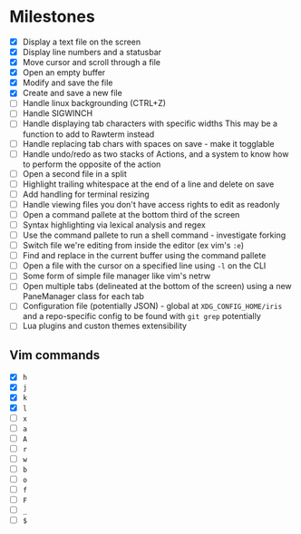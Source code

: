 # Milestones

* [x] Display a text file on the screen
* [x] Display line numbers and a statusbar
* [x] Move cursor and scroll through a file
* [x] Open an empty buffer
* [x] Modify and save the file
* [x] Create and save a new file
* [ ] Handle linux backgrounding (CTRL+Z)
* [ ] Handle SIGWINCH
* [ ] Handle displaying tab characters with specific widths
    This may be a function to add to Rawterm instead
* [ ] Handle replacing tab chars with spaces on save - make it togglable
* [ ] Handle undo/redo as two stacks of Actions, and a system to know how
    to perform the opposite of the action
* [ ] Open a second file in a split
* [ ] Highlight trailing whitespace at the end of a line and delete on save
* [ ] Add handling for terminal resizing
* [ ] Handle viewing files you don't have access rights to edit as readonly
* [ ] Open a command pallete at the bottom third of the screen
* [ ] Syntax highlighting via lexical analysis and regex
* [ ] Use the command pallete to run a shell command - investigate forking
* [ ] Switch file we're editing from inside the editor (ex vim's `:e`)
* [ ] Find and replace in the current buffer using the command pallete
* [ ] Open a file with the cursor on a specified line using `-l` on the CLI
* [ ] Some form of simple file manager like vim's netrw
* [ ] Open multiple tabs (delineated at the bottom of the screen) using a new
    PaneManager class for each tab
* [ ] Configuration file (potentially JSON) - global at `XDG_CONFIG_HOME/iris`
    and a repo-specific config to be found with `git grep` potentially
* [ ] Lua plugins and custon themes extensibility

## Vim commands

* [x] `h`
* [x] `j`
* [x] `k`
* [x] `l`
* [ ] `x`
* [ ] `a`
* [ ] `A`
* [ ] `r`
* [ ] `w`
* [ ] `b`
* [ ] `o`
* [ ] `f`
* [ ] `F`
* [ ] `_`
* [ ] `$`
